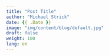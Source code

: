 ```yaml
---
title: "Post Title"
author: "Michael Strick"
date: {{ .Date }}
image: "img/content/blog/default.jpg"
draft: false
weight: 100
lang: en
---
```


